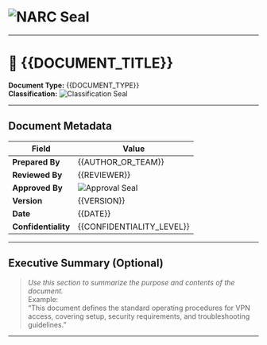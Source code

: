 # ![NARC Seal](../images/narc-seal.svg)

---

# 📑 {{DOCUMENT_TITLE}}
**Document Type:** {{DOCUMENT_TYPE}}  
**Classification:** ![Classification Seal](../images/seals/{{CLASSIFICATION}}.svg)

---

## Document Metadata

| Field | Value |
|------|-------|
| **Prepared By** | {{AUTHOR_OR_TEAM}} |
| **Reviewed By** | {{REVIEWER}} |
| **Approved By** | ![Approval Seal](../images/seals/{{APPROVAL_SEAL}}.svg) |
| **Version** | {{VERSION}} |
| **Date** | {{DATE}} |
| **Confidentiality** | {{CONFIDENTIALITY_LEVEL}} |

---

## Executive Summary (Optional)
> _Use this section to summarize the purpose and contents of the document._  
> Example:  
> “This document defines the standard operating procedures for VPN access, covering setup, security requirements, and troubleshooting guidelines.”

---

<div style="page-break-after: always;"></div>
